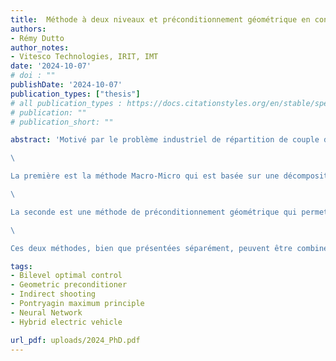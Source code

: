 ```yaml
---
title:  Méthode à deux niveaux et préconditionnement géométrique en contrôle optimal. Application au problème de répartition de couple des véhicules hybrides électriques.
authors:
- Rémy Dutto
author_notes: 
- Vitesco Technologies, IRIT, IMT
date: '2024-10-07'
# doi : ""
publishDate: '2024-10-07'
publication_types: ["thesis"]
# all publication_types : https://docs.citationstyles.org/en/stable/specification.html#appendix-iii-types 
# publication: ""
# publication_short: ""

abstract: 'Motivé par le problème industriel de répartition de couple dans les véhicules hybrides électriques, ce travail propose principalement deux nouvelles méthodes de résolution indirectes de problèmes de commande optimale. 

\

La première est la méthode Macro-Micro qui est basée sur une décomposition à deux niveaux du problème de commande optimale, faisant intervenir les fonctions valeur de Bellman de manière explicite à des temps préalablement fixés. Ces fonctions sont connues pour être assez difficile à construire. L’idée principale est d’approcher ces fonctions valeur par des réseaux de neurones, ce qui mène à une résolution hiérarchique d’un problème d’optimisation en dimension faible et d’un ensemble de problèmes de commande optimale définis sur des intervalles de temps plus courts. 

\

La seconde est une méthode de préconditionnement géométrique qui permet une résolution plus efficace du problème de commande optimale. Cette méthode, basée sur l’interprétation géométrique du co-état et sur la transformée de Mathieu, utilise un changement de variable linéaire à partir de la simple transformation d’une ellipse en cercle. 

\

Ces deux méthodes, bien que présentées séparément, peuvent être combinées et mènent à une résolution plus rapide, robuste et légère du problème de répartition de couple, permettant ainsi que de s’approcher des critères d’embarquabilités.'

tags:
- Bilevel optimal control
- Geometric preconditioner
- Indirect shooting
- Pontryagin maximum principle
- Neural Network
- Hybrid electric vehicle

url_pdf: uploads/2024_PhD.pdf
---
```

